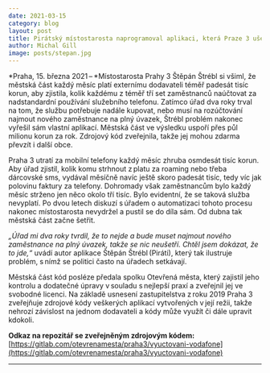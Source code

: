 ```yaml
---
date: 2021-03-15
category: blog
layout: post
title: Pirátský místostarosta naprogramoval aplikaci, která Praze 3 ušetří půl milionu ročně 
author: Michal Gill
image: posts/stepan.jpg
---
```


*Praha, 15. března 2021 – *Místostarosta Prahy 3 Štěpán Štrébl si všiml, že městská část každý měsíc platí externímu dodavateli téměř padesát tisíc korun, aby zjistila, kolik každému z téměř tří set zaměstnanců naúčtovat za nadstandardní používání služebního telefonu. Zatímco úřad dva roky trval na tom, že službu potřebuje nadále kupovat, nebo musí na rozúčtování najmout nového zaměstnance na plný úvazek, Štrébl problém nakonec vyřešil sám vlastní aplikací. Městská část ve výsledku uspoří přes půl milionu korun za rok. Zdrojový kód zveřejnila, takže jej mohou zdarma převzít i další obce. 

Praha 3 utratí za mobilní telefony každý měsíc zhruba osmdesát tisíc korun. Aby úřad zjistil, kolik komu strhnout z platu za roaming nebo třeba dárcovské sms, vydával měsíčně navíc ještě skoro padesát tisíc, tedy víc jak polovinu faktury za telefony. Dohromady však zaměstnancům bylo každý měsíc strženo jen něco okolo tří tisíc. Bylo evidentní, že se taková služba nevyplatí. Po dvou letech diskuzí s úřadem o automatizaci tohoto procesu nakonec místostarosta nevydržel a pustil se do díla sám. Od dubna tak městská část začne šetřit. 

*„Úřad mi dva roky tvrdil, že to nejde a bude muset najmout nového zaměstnance na plný úvazek, takže se nic neušetří. Chtěl jsem dokázat, že to jde,“* uvádí autor aplikace Štěpán Štrébl (Piráti), který tak ilustruje problém, s nímž se politici často na úřadech setkávají. 

Městská část kód posléze předala spolku Otevřená města, který zajistil jeho kontrolu a dodatečné úpravy v souladu s nejlepší praxí a zveřejnil jej ve svobodné licenci. Na základě usnesení zastupitelstva z roku 2019 Praha 3 zveřejňuje zdrojové kódy veškerých aplikací vytvořených v její režii, takže nehrozí závislost na jednom dodavateli a kódy může využít či dále upravit kdokoli. 

**Odkaz na repozitář se zveřejněným zdrojovým kódem:** [https://gitlab.com/otevrenamesta/praha3/vyuctovani-vodafone](https://gitlab.com/otevrenamesta/praha3/vyuctovani-vodafone)

- - -
